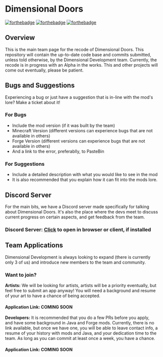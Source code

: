 # Dimensional Doors
[![forthebadge](http://forthebadge.com/images/badges/designed-in-etch-a-sketch.svg)](*) [![forthebadge](http://forthebadge.com/images/badges/built-with-science.svg)](*) [![forthebadge](http://forthebadge.com/images/badges/as-seen-on-tv.svg)](*)
## Overview
This is the main team page for the recode of Dimensional Doors. This repository will contain the up-to-date code base and commits submitted, unless told otherwise, by the Dimensional Development team. Currently, the recode is in progress with an Alpha in the works. This and other projects will come out eventually, please be patient.

## Bugs and Suggestions
Experiencing a bug or just have a suggestion that is in-line with the mod's lore? Make a ticket about it!
### For Bugs
 - Include the mod version (if it was built by the team)
 - Minecraft Version (different versions can experience bugs that are not available in others)
 - Forge Version (different versions can experience bugs that are not available in others)
 - And a link to the error, preferablly, to PasteBin
### For Suggestions
 - Include a detailed description with what you would like to see in the mod
 - It is also recommended that you explain how it can fit into the mods lore.
 
## Discord Server
For the main bits, we have a Discord server made specifically for talking about Dimensional Doors. It's also the place where the devs meet to discuss current progress on certain aspects, and get feedback from the team.
### Discord Server: [Click](https://discord.gg/zBbK9dZ) to open in browser or client, if installed

## Team Applications
Dimensional Development is always looking to expand (there is currently only 3 of us) and introduce new members to the team and community.

### Want to join?
**Artists:**
We will be looking for artists, artists will be a priority eventually, but feel free to submit an app anyway! You will need a background and resume of your art to have a chance of being accepted.
#### Application Link: **COMING SOON**

**Developers:**
It is recommended that you do a few PRs before you apply, and have some background in Java and Forge mods.
Currently, there is no link available, but once we have one, you will be able to leave contact info, a resume of your history with mods and Java, and your dedication time to the team. As long as you can commit at least once a week, you have a chance.
#### Application Link: **COMING SOON**
